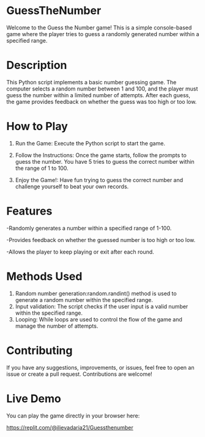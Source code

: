 # GuessTheNumber
Welcome to the Guess the Number game! This is a simple console-based game where the player tries to guess a randomly generated number within a specified range.

# Description
This Python script implements a basic number guessing game. The computer selects a random number between 1 and 100, and the player must guess the number within a limited number of attempts. After each guess, the game provides feedback on whether the guess was too high or too low.

# How to Play

1. Run the Game: Execute the Python script to start the game.

2. Follow the Instructions: Once the game starts, follow the prompts to guess the number. You have 5 tries to guess the correct number within the range of 1 to 100.

3. Enjoy the Game!: Have fun trying to guess the correct number and challenge yourself to beat your own records.

# Features
-Randomly generates a number within a specified range of 1-100.

-Provides feedback on whether the guessed number is too high or too low.

-Allows the player to keep playing or exit after each round.

# Methods Used
1. Random number generation:random.randint() method is used to generate a random number within the specified range.
2. Input validation: The script checks if the user input is a valid number within the specified range.
3. Looping: While loops are used to control the flow of the game and manage the number of attempts.

# Contributing
If you have any suggestions, improvements, or issues, feel free to open an issue or create a pull request. Contributions are welcome!

# Live Demo
You can play the game directly in your browser here:

https://replit.com/@ilievadaria21/Guessthenumber
